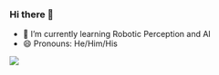 ### Hi there 👋
<!-- - 🔭 I’m currently working on ... -->
<!-- - 🤔 I’m looking for help with ... -->
<!-- - 💬 Ask me about ... -->
<!-- - 📫 How to reach me: ... -->
<!-- - ⚡ Fun fact: ... -->
- 🌱 I’m currently learning Robotic Perception and AI
- 😄 Pronouns: He/Him/His

<!-- ![Prabin's GitHub Stats](https://github-readme-stats.vercel.app/api?username=prabinrath&show_icons=true&hide_border=true) <br /> -->
![](https://komarev.com/ghpvc/?username=prabinrath&color=green)
